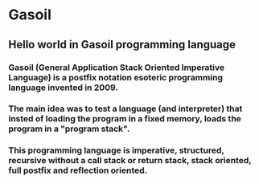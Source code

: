 # Gasoil
## Hello world in Gasoil programming language

### Gasoil (General Application Stack Oriented Imperative Language) is a postfix notation esoteric programming language invented in 2009.

### The main idea was to test a language (and interpreter) that insted of loading the program in a fixed memory, loads the program in a "program stack".

### This programming language is imperative, structured, recursive without a call stack or return stack, stack oriented, full postfix and reflection oriented.